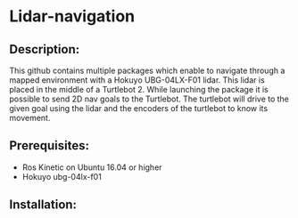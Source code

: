 # Lidar-navigation

## Description:
This github contains multiple packages which enable to navigate through a mapped environment with a Hokuyo UBG-04LX-F01 lidar. This lidar is placed in the middle of a Turtlebot 2. While launching the package it is possible to send 2D nav goals to the Turtlebot. The turtlebot will drive to the given goal using the lidar and the encoders of the turtlebot to know its movement.

## Prerequisites:
- Ros Kinetic on Ubuntu 16.04 or higher
- Hokuyo ubg-04lx-f01

## Installation:
